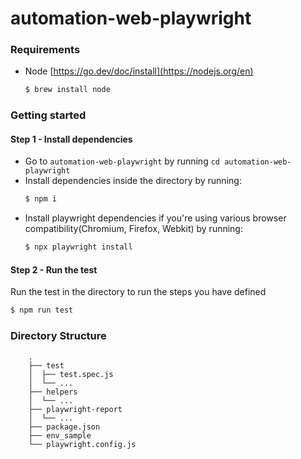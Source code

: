 # automation-web-playwright

### Requirements
- Node [https://go.dev/doc/install](https://nodejs.org/en)
  ```sh
  $ brew install node
  ```

### Getting started
#### Step 1 - Install dependencies
- Go to `automation-web-playwright` by running `cd automation-web-playwright`
- Install dependencies inside the directory by running:
  ```sh
  $ npm i
  ```
- Install playwright dependencies if you're using various browser compatibility(Chromium, Firefox, Webkit) by running:
  ```sh
  $ npx playwright install
  ```

#### Step 2 - Run the test
Run the test in the directory to run the steps you have defined
```sh
$ npm run test
```

### Directory Structure
        .
        ├── test 
        │  ├── test.spec.js
        │  └── ...
        ├── helpers
        │  └── ...
        ├── playwright-report
        │  └── ...
        ├── package.json
        ├── env_sample
        └── playwright.config.js

